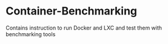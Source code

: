 # Container-Benchmarking
Contains instruction to run Docker and LXC and test them with benchmarking tools
